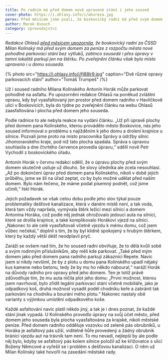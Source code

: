 ```yaml
---
title: Po radním má před domem nově upravené stání i jeho soused
cover-photo: https://i.ohlasy.info/i/whureza.jpg
perex: Před měsícem jsme psali, že boskovický radní má před svým domem za městské peníze nové parkovací stání. Následně bylo místo upraveno i u souseda.
author: Marek Osouch
category: zpravodajství
---
```


*Redakce Ohlasů [před měsícem upozornila](http://www.ohlasy.info/clanky/2017/06/kolinsky-parkovani.html), že boskovický radní za ČSSD Milan Kolínský má před svým domem za peníze z rozpočtu města nové pohodlné parkovací stání bez výtluků, zatímco sousedé i přes úpravy v tamní lokalitě parkují jen na štěrku. Po zveřejnění článku však bylo místo upraveno i u domu souseda.*

{% photo src="https://i.ohlasy.info/i/fj88lr9.jpg" caption="Dvě různé opravy parkovacích stání" author="Tomáš Trumpeš" /%}

Už i soused radního Milana Kolínského Antonín Horák může parkovat pohodlně na asfaltu. Po upozornění redakce Ohlasů na poněkud zvláštní opravu, kdy byl vyasfaltovaný jen prostor před domem radního v Havlíčkově ulici v Boskovicích, byla do týdne po zveřejnění článku na webu Ohlasů zaasfaltována i plocha před domem jeho souseda.

Podle radnice to ale nebyla reakce na vydání článku. „Už při úpravě plochy před domem pana Kolínského, kterou provádělo město Boskovice, nás jeho soused informoval o problému s najížděním k jeho domu a drolení krajnice u silnice. Pozvali jsme proto na místo pracovníka Správy a údržby silnic Jihomoravského kraje, pod niž tato plocha spadala. Správa s úpravou souhlasila a dne čtvrtého července provedla úpravu,“ sdělil nově Petr Vychodil z boskovického úřadu.

Antonín Horák v červnu redakci sdělil, že o úpravu plochy před svým domem skutečně usiluje už dlouho. Se slovy úředníka ale zcela nesouhlasí. „Až po dokončení úprav před domem pana Kolínského, nikoli v době jejich průběhu, jsme se šli na úřad zeptat, co by bylo možné udělat před naším domem. Bylo nám řečeno, že máme podat písemný podnět, což jsme učinili,“ řekl Horák.

Jejich požadavek se však celou dobu podle jeho slov týkal pouze problematiky dešťové kanalizace, která v daném místě není, a tak voda, která tam vždy napršela, vymývala štěrk ležící mezi silnicí a domem Antonína Horáka, což podle něj jednak ohrožovalo jedoucí auta na silnici, které se drolila krajnice, a také komplikovalo Horákovi vjezd na silnici. „Nakonec to ale celé vyasfaltovali včetně vjezdu k mému domu, což jsem vůbec nečekal,“ doplnil s tím, že by byl klidně spokojený s hrubým štěrkem, který by každý větší déšť neodplavil pryč.

Zaráží se ovšem nad tím, že ho soused radní obviňuje, že to dělá kvůli sobě a svým rodinným příslušníkům, aby měli kde parkovat. „Také před mým domem jako před domem pana radního parkují zákazníci Repete. Navíc jsem si nikdy nevšiml, že by z plotu u domu pana Kolínského upadl nějaký kus kamene nebo betonu, tedy že by mu ho někdo naboural,“ naráží Horák na důvody radního pro opravy před jeho domem. Ten je totiž právě zdůvodňuje tím, že mu auta ničila plot jeho domu: „První možnost, kterou jsem navrhoval, bylo zřídit legální parkovací stání včetně mobiliáře, jako je odpadkový koš, druhá možnost vysadit podél chodníku keře a zabránit tak parkování na chodníku a bourání mého plotu.“ Nakonec nastaly obě varianty s výjimkou umístění odpadkového koše.

Každé asfaltování navíc platil někdo jiný, a tak je i dnes poznat, že každé stání jinak vypadá. U Kolínského provedlo úpravy na svůj účet město, před domem jeho souseda byla plocha vyasfaltována za krajské, nikoli městské peníze. Před domem radního odděluje vozovku od zeleně pás obrubníků, u Horáka je asfaltový pás užší, viditelně hůře provedený a žádný obrubník bránící vjezdu aut na trávník tam není. To mu nevadí, nejlepší by ale podle něj bylo, kdyby se asfaltový pás kolem silnice položil až ke křižovatce s ulicí Boženy Němcové a vyřešil se i problém s dešťovou kanalizací. O něm už Milan Kolínský také hovořil na zasedání městské rady.
